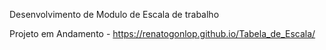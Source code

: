 Desenvolvimento de Modulo de Escala de trabalho

Projeto em Andamento - https://renatogonlop.github.io/Tabela_de_Escala/
